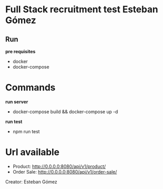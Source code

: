 # Full Stack recruitment test Esteban Gómez

## Run

**pre requisites**

- docker
- docker-compose

# Commands

**run server**

- docker-compose build && docker-compose up -d

**run test**

- npm run test

# Url available

- Product: http://0.0.0.0:8080/api/v1/product/
- Order Sale: http://0.0.0.0:8080/api/v1/order-sale/

Creator: Esteban Gómez
